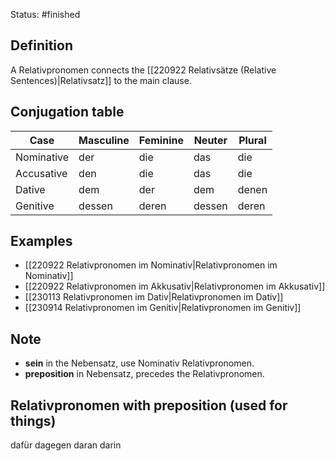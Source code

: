 Status: #finished 
## Definition
A Relativpronomen connects the [[220922 Relativsätze (Relative Sentences)|Relativsatz]] to the main clause.
## Conjugation table 
| Case        | Masculine | Feminine | Neuter  | Plural  |
|-------------|-----------|----------|---------|---------|
| Nominative  | der       | die      | das     | die     |
| Accusative  | den       | die      | das     | die     |
| Dative      | dem       | der      | dem     | denen   |
| Genitive    | dessen    | deren    | dessen  | deren   |

## Examples
- [[220922 Relativpronomen im Nominativ|Relativpronomen im Nominativ]]
- [[220922 Relativpronomen im Akkusativ|Relativpronomen im Akkusativ]]
- [[230113 Relativpronomen im Dativ|Relativpronomen im Dativ]]
- [[230914 Relativpronomen im Genitiv|Relativpronomen im Genitiv]]

## Note 
- **sein** in the Nebensatz, use Nominativ Relativpronomen.
- **preposition** in Nebensatz, precedes the Relativpronomen.
## Relativpronomen with preposition (used for things)
dafür
dagegen
daran
darin


